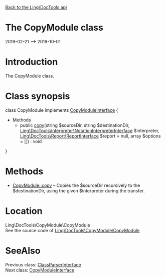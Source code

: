 [Back to the Ling/DocTools api](https://github.com/lingtalfi/DocTools/blob/master/doc/api/Ling/DocTools.md)



The CopyModule class
================
2019-02-21 --> 2019-10-01






Introduction
============

The CopyModule class.



Class synopsis
==============


class <span class="pl-k">CopyModule</span> implements [CopyModuleInterface](https://github.com/lingtalfi/DocTools/blob/master/doc/api/Ling/DocTools/CopyModule/CopyModuleInterface.md) {

- Methods
    - public [copy](https://github.com/lingtalfi/DocTools/blob/master/doc/api/Ling/DocTools/CopyModule/CopyModule/copy.md)(string $sourceDir, string $destinationDir, [Ling\DocTools\Interpreter\NotationInterpreterInterface](https://github.com/lingtalfi/DocTools/blob/master/doc/api/Ling/DocTools/Interpreter/NotationInterpreterInterface.md) $interpreter, [Ling\DocTools\Report\ReportInterface](https://github.com/lingtalfi/DocTools/blob/master/doc/api/Ling/DocTools/Report/ReportInterface.md) $report = null, array $options = []) : void

}






Methods
==============

- [CopyModule::copy](https://github.com/lingtalfi/DocTools/blob/master/doc/api/Ling/DocTools/CopyModule/CopyModule/copy.md) &ndash; Copies the $sourceDir recursively to the $destinationDir, using the given $interpreter during the transfer.





Location
=============
Ling\DocTools\CopyModule\CopyModule<br>
See the source code of [Ling\DocTools\CopyModule\CopyModule](https://github.com/lingtalfi/DocTools/blob/master/CopyModule/CopyModule.php)



SeeAlso
==============
Previous class: [ClassParserInterface](https://github.com/lingtalfi/DocTools/blob/master/doc/api/Ling/DocTools/ClassParser/ClassParserInterface.md)<br>Next class: [CopyModuleInterface](https://github.com/lingtalfi/DocTools/blob/master/doc/api/Ling/DocTools/CopyModule/CopyModuleInterface.md)<br>
